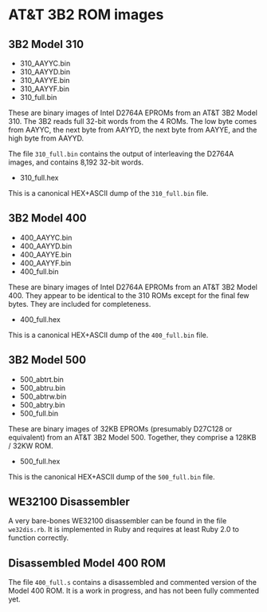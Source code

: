 AT&T 3B2 ROM images
====================

3B2 Model 310
-------------

- 310_AAYYC.bin
- 310_AAYYD.bin
- 310_AAYYE.bin
- 310_AAYYF.bin
- 310_full.bin

These are binary images of Intel D2764A EPROMs from an AT&T 3B2 Model
310.  The 3B2 reads full 32-bit words from the 4 ROMs. The low byte
comes from AAYYC, the next byte from AAYYD, the next byte from AAYYE,
and the high byte from AAYYD.

The file `310_full.bin` contains the output of interleaving the D2764A
images, and contains 8,192 32-bit words.

- 310_full.hex

This is a canonical HEX+ASCII dump of the `310_full.bin` file.

3B2 Model 400
-------------

- 400_AAYYC.bin
- 400_AAYYD.bin
- 400_AAYYE.bin
- 400_AAYYF.bin
- 400_full.bin

These are binary images of Intel D2764A EPROMs from an AT&T 3B2 Model
400.  They appear to be identical to the 310 ROMs except for the final
few bytes. They are included for completeness.

- 400_full.hex

This is a canonical HEX+ASCII dump of the `400_full.bin` file.

3B2 Model 500
-------------

- 500_abtrt.bin
- 500_abtru.bin
- 500_abtrw.bin
- 500_abtry.bin
- 500_full.bin

These are binary images of 32KB EPROMs (presumably D27C128 or
equivalent) from an AT&T 3B2 Model 500. Together, they comprise a
128KB / 32KW ROM.

- 500_full.hex

This is the canonical HEX+ASCII dump of the `500_full.bin` file.

WE32100 Disassembler
--------------------

A very bare-bones WE32100 disassembler can be found in the file
`we32dis.rb`.  It is implemented in Ruby and requires at least Ruby
2.0 to function correctly.

Disassembled Model 400 ROM
--------------------------

The file `400_full.s` contains a disassembled and commented version of
the Model 400 ROM. It is a work in progress, and has not been fully
commented yet.

